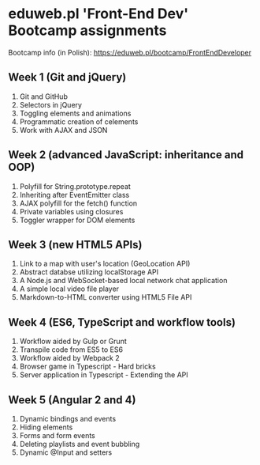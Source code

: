 # eduweb.pl 'Front-End Dev' Bootcamp assignments

Bootcamp info (in Polish): https://eduweb.pl/bootcamp/FrontEndDeveloper

## Week 1 (Git and jQuery)

1. Git and GitHub
2. Selectors in jQuery
3. Toggling elements and animations
4. Programmatic creation of celements
5. Work with AJAX and JSON

## Week 2 (advanced JavaScript: inheritance and OOP)

1. Polyfill for String.prototype.repeat
2. Inheriting after EventEmitter class
3. AJAX polyfill for the fetch() function
4. Private variables using closures
5. Toggler wrapper for DOM elements

## Week 3 (new HTML5 APIs)

1. Link to a map with user's location (GeoLocation API)
2. Abstract databse utilizing localStorage API
3. A Node.js and WebSocket-based local network chat application
4. A simple local video file player
5. Markdown-to-HTML converter using HTML5 File API

## Week 4 (ES6, TypeScript and workflow tools)

1. Workflow aided by Gulp or Grunt
2. Transpile code from ES5 to ES6
3. Workflow aided by Webpack 2
4. Browser game in Typescript - Hard bricks
5. Server application in Typescript - Extending the API

## Week 5 (Angular 2 and 4)

1. Dynamic bindings and events
2. Hiding elements
3. Forms and form events
4. Deleting playlists and event bubbling
5. Dynamic @Input and setters